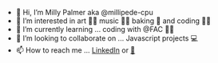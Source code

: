 - 👋 Hi, I’m Milly Palmer aka @millipede-cpu
- 👀 I’m interested in art :artist: music :woman_singer: baking  :bowl_with_spoon:  and coding :woman_technologist:
- 🌱 I’m currently learning ... coding with @FAC :woman_student:
- 💞️ I’m looking to collaborate on ... Javascript projects :computer:
- 📫 How to reach me ... [LinkedIn](https://linkedin.com/in/milly-palmer-144b89115/) or [:email:](palmermilly9@gmail.com)

<!---
millipede-cpu/millipede-cpu is a ✨ special ✨ repository because its `README.md` (this file) appears on your GitHub profile.
You can click the Preview link to take a look at your changes.
--->
